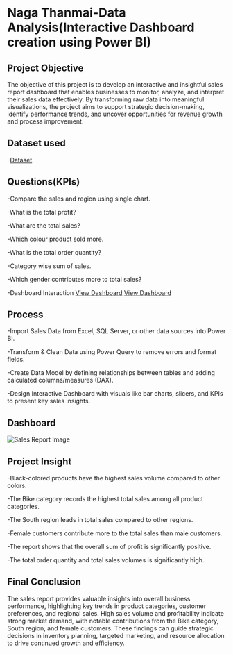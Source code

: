 # Naga Thanmai-Data Analysis(Interactive Dashboard creation using Power BI)

## Project Objective
The objective of this project is to develop an interactive and insightful sales report dashboard that enables businesses to monitor, analyze, and interpret their sales data effectively. By transforming raw data into meaningful visualizations, the project aims to support strategic decision-making, identify performance trends, and uncover opportunities for revenue growth and process improvement.

## Dataset used
-<a href="https://github.com/NagaThanu18/Sales-Report/blob/main/Sales%20Report.xlsx">Dataset</a>

## Questions(KPIs)

-Compare the sales and region using single chart.

-What is the total profit?

-What are the total sales?

-Which colour product sold more.

-What is the total order quantity?

-Category wise sum of sales.

-Which gender contributes more to total sales?

-Dashboard Interaction <a href="https://github.com/NagaThanu18/Sales-Report/blob/main/Sales%20Report%20Image.jpg">View Dashboard</a>
<a href="https://github.com/NagaThanu18/Sales-Report/blob/main/Sales%20Analysis.pdf">View Dashboard</a>

## Process
-Import Sales Data from Excel, SQL Server, or other data sources into Power BI.

-Transform & Clean Data using Power Query to remove errors and format fields.

-Create Data Model by defining relationships between tables and adding calculated columns/measures (DAX).

-Design Interactive Dashboard with visuals like bar charts, slicers, and KPIs to present key sales insights.


## Dashboard
![Sales Report Image](https://github.com/user-attachments/assets/eadcda38-3829-4ff4-b0f3-9ab0e96e4577)


## Project Insight

-Black-colored products have the highest sales volume compared to other colors. 

-The Bike category records the highest total sales among all product categories.

-The South region leads in total sales compared to other regions.

-Female customers contribute more to the total sales than male customers.

-The report shows that the overall sum of profit is significantly positive.

-The total order quantity and total sales volumes is significantly high.

## Final Conclusion

The sales report provides valuable insights into overall business performance, highlighting key trends in product categories, customer preferences, and regional sales. High sales volume and profitability indicate strong market demand, with notable contributions from the Bike category, South region, and female customers. These findings can guide strategic decisions in inventory planning, targeted marketing, and resource allocation to drive continued growth and efficiency.


